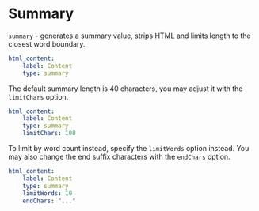 # Summary

`summary` - generates a summary value, strips HTML and limits length to the closest word boundary.

```yaml
html_content:
    label: Content
    type: summary
```

The default summary length is 40 characters, you may adjust it with the `limitChars` option.

```yaml
html_content:
    label: Content
    type: summary
    limitChars: 100
```

To limit by word count instead, specify the `limitWords` option instead. You may also change the end suffix characters with the `endChars` option.

```yaml
html_content:
    label: Content
    type: summary
    limitWords: 10
    endChars: "..."
```
